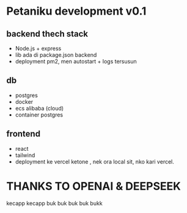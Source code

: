 # Petaniku development v0.1

## backend thech stack

- Node.js + express
- lib ada di package.json backend
- deployment pm2, men autostart + logs tersusun

## db

- postgres
- docker
- ecs alibaba (cloud)
- container postgres

## frontend

- react
- tailwind
- deployment ke vercel ketone , nek ora local sit, nko kari vercel.

# THANKS TO OPENAI & DEEPSEEK

kecapp kecapp buk buk buk buk bukk
